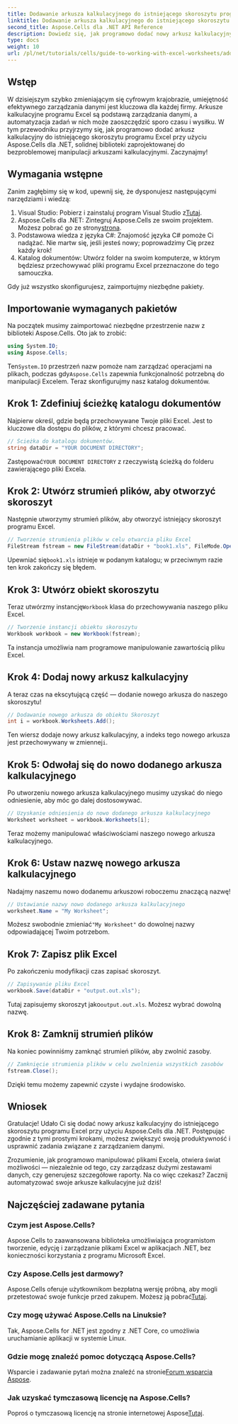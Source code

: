 ```yaml
---
title: Dodawanie arkusza kalkulacyjnego do istniejącego skoroszytu programu Excel — samouczek C#
linktitle: Dodawanie arkusza kalkulacyjnego do istniejącego skoroszytu programu Excel — samouczek C#
second_title: Aspose.Cells dla .NET API Reference
description: Dowiedz się, jak programowo dodać nowy arkusz kalkulacyjny do istniejącego skoroszytu programu Excel przy użyciu Aspose.Cells dla .NET. Ten przewodnik krok po kroku obejmuje zapisywanie zmodyfikowanego skoroszytu, ułatwiając to programistom.
type: docs
weight: 10
url: /pl/net/tutorials/cells/guide-to-working-with-excel-worksheets/adding-worksheet-to-existing-excel-workbook-csharp-tutorial/
---
```

## Wstęp

W dzisiejszym szybko zmieniającym się cyfrowym krajobrazie, umiejętność efektywnego zarządzania danymi jest kluczowa dla każdej firmy. Arkusze kalkulacyjne programu Excel są podstawą zarządzania danymi, a automatyzacja zadań w nich może zaoszczędzić sporo czasu i wysiłku. W tym przewodniku przyjrzymy się, jak programowo dodać arkusz kalkulacyjny do istniejącego skoroszytu programu Excel przy użyciu Aspose.Cells dla .NET, solidnej biblioteki zaprojektowanej do bezproblemowej manipulacji arkuszami kalkulacyjnymi. Zaczynajmy!

## Wymagania wstępne

Zanim zagłębimy się w kod, upewnij się, że dysponujesz następującymi narzędziami i wiedzą:

1.  Visual Studio: Pobierz i zainstaluj program Visual Studio z[Tutaj](https://visualstudio.microsoft.com/vs/).
2. Aspose.Cells dla .NET: Zintegruj Aspose.Cells ze swoim projektem. Możesz pobrać go ze strony[strona](https://releases.aspose.com/cells/net/).
3. Podstawowa wiedza z języka C#: Znajomość języka C# pomoże Ci nadążać. Nie martw się, jeśli jesteś nowy; poprowadzimy Cię przez każdy krok!
4. Katalog dokumentów: Utwórz folder na swoim komputerze, w którym będziesz przechowywać pliki programu Excel przeznaczone do tego samouczka.

Gdy już wszystko skonfigurujesz, zaimportujmy niezbędne pakiety.

## Importowanie wymaganych pakietów

Na początek musimy zaimportować niezbędne przestrzenie nazw z biblioteki Aspose.Cells. Oto jak to zrobić:

```csharp
using System.IO;
using Aspose.Cells;
```

 Ten`System.IO` przestrzeń nazw pomoże nam zarządzać operacjami na plikach, podczas gdy`Aspose.Cells` zapewnia funkcjonalność potrzebną do manipulacji Excelem. Teraz skonfigurujmy nasz katalog dokumentów.

## Krok 1: Zdefiniuj ścieżkę katalogu dokumentów

Najpierw określ, gdzie będą przechowywane Twoje pliki Excel. Jest to kluczowe dla dostępu do plików, z którymi chcesz pracować.

```csharp
// Ścieżka do katalogu dokumentów.
string dataDir = "YOUR DOCUMENT DIRECTORY";
```

 Zastępować`YOUR DOCUMENT DIRECTORY` z rzeczywistą ścieżką do folderu zawierającego pliki Excela.

## Krok 2: Utwórz strumień plików, aby otworzyć skoroszyt

Następnie utworzymy strumień plików, aby otworzyć istniejący skoroszyt programu Excel.

```csharp
// Tworzenie strumienia plików w celu otwarcia pliku Excel
FileStream fstream = new FileStream(dataDir + "book1.xls", FileMode.Open);
```

 Upewniać się`book1.xls` istnieje w podanym katalogu; w przeciwnym razie ten krok zakończy się błędem.

## Krok 3: Utwórz obiekt skoroszytu

 Teraz utwórzmy instancję`Workbook` klasa do przechowywania naszego pliku Excel.

```csharp
// Tworzenie instancji obiektu skoroszytu
Workbook workbook = new Workbook(fstream);
```

Ta instancja umożliwia nam programowe manipulowanie zawartością pliku Excel.

## Krok 4: Dodaj nowy arkusz kalkulacyjny

A teraz czas na ekscytującą część — dodanie nowego arkusza do naszego skoroszytu!

```csharp
// Dodawanie nowego arkusza do obiektu Skoroszyt
int i = workbook.Worksheets.Add();
```

 Ten wiersz dodaje nowy arkusz kalkulacyjny, a indeks tego nowego arkusza jest przechowywany w zmiennej`i`.

## Krok 5: Odwołaj się do nowo dodanego arkusza kalkulacyjnego

Po utworzeniu nowego arkusza kalkulacyjnego musimy uzyskać do niego odniesienie, aby móc go dalej dostosowywać.

```csharp
// Uzyskanie odniesienia do nowo dodanego arkusza kalkulacyjnego
Worksheet worksheet = workbook.Worksheets[i];
```

Teraz możemy manipulować właściwościami naszego nowego arkusza kalkulacyjnego.

## Krok 6: Ustaw nazwę nowego arkusza kalkulacyjnego

Nadajmy naszemu nowo dodanemu arkuszowi roboczemu znaczącą nazwę!

```csharp
// Ustawianie nazwy nowo dodanego arkusza kalkulacyjnego
worksheet.Name = "My Worksheet";
```

 Możesz swobodnie zmieniać`"My Worksheet"` do dowolnej nazwy odpowiadającej Twoim potrzebom.

## Krok 7: Zapisz plik Excel

Po zakończeniu modyfikacji czas zapisać skoroszyt.

```csharp
// Zapisywanie pliku Excel
workbook.Save(dataDir + "output.out.xls");
```

 Tutaj zapisujemy skoroszyt jako`output.out.xls`. Możesz wybrać dowolną nazwę.

## Krok 8: Zamknij strumień plików

Na koniec powinniśmy zamknąć strumień plików, aby zwolnić zasoby.

```csharp
// Zamknięcie strumienia plików w celu zwolnienia wszystkich zasobów
fstream.Close();
```

Dzięki temu możemy zapewnić czyste i wydajne środowisko.

## Wniosek

Gratulacje! Udało Ci się dodać nowy arkusz kalkulacyjny do istniejącego skoroszytu programu Excel przy użyciu Aspose.Cells dla .NET. Postępując zgodnie z tymi prostymi krokami, możesz zwiększyć swoją produktywność i usprawnić zadania związane z zarządzaniem danymi. 

Zrozumienie, jak programowo manipulować plikami Excela, otwiera świat możliwości — niezależnie od tego, czy zarządzasz dużymi zestawami danych, czy generujesz szczegółowe raporty. Na co więc czekasz? Zacznij automatyzować swoje arkusze kalkulacyjne już dziś!

## Najczęściej zadawane pytania

### Czym jest Aspose.Cells?
Aspose.Cells to zaawansowana biblioteka umożliwiająca programistom tworzenie, edycję i zarządzanie plikami Excel w aplikacjach .NET, bez konieczności korzystania z programu Microsoft Excel.

### Czy Aspose.Cells jest darmowy?
 Aspose.Cells oferuje użytkownikom bezpłatną wersję próbną, aby mogli przetestować swoje funkcje przed zakupem. Możesz ją pobrać[Tutaj](https://releases.aspose.com/cells/net/).

### Czy mogę używać Aspose.Cells na Linuksie?
Tak, Aspose.Cells for .NET jest zgodny z .NET Core, co umożliwia uruchamianie aplikacji w systemie Linux.

### Gdzie mogę znaleźć pomoc dotyczącą Aspose.Cells?
 Wsparcie i zadawanie pytań można znaleźć na stronie[Forum wsparcia Aspose](https://forum.aspose.com/c/cells/9).

### Jak uzyskać tymczasową licencję na Aspose.Cells?
 Poproś o tymczasową licencję na stronie internetowej Aspose[Tutaj](https://purchase.conholdate.com/temporary-license/).